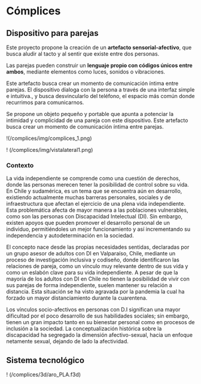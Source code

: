 # Cómplices ## Dispositivo para parejasEste proyecto propone la creación de un **artefacto sensorial-afectivo**, que busca aludir al tacto y al sentir que existe entre dos personas.Las parejas pueden construir un **lenguaje propio con códigos únicos entre ambos**, mediante elementos como luces, sonidos o vibraciones. Este artefacto busca crear un momento de comunicación íntima entre parejas. El dispositivo dialoga con la persona a través de una interfaz simple e intuitiva., y busca desvincularlo del teléfono, el espacio más común donde recurrimos para comunicarnos. Se propone un objeto pequeño y portable que apunta a potenciar  la intimidad y complicidad de una pareja con este dispositivo. Este artefacto busca crear un momento de comunicación íntima entre parejas. !(/complices/img/complices_1.png)! (/complices/img/vistalateral1.png)### Contexto La vida independiente se comprende como una cuestión de derechos, donde las personas merecen tener la posibilidad de control sobre su vida. En Chile y sudamérica, es un tema que se encuentra aún en  desarrollo, existiendo actualmente muchas barreras personales, sociales y de infraestructura que afectan el ejercicio de una plena vida independiente. Esta problemática afecta de mayor manera a las poblaciones vulnerables, como son las personas con Discapacidad Intelectual (DI). Sin embargo, existen apoyos que pueden promover el desarrollo personal de un individuo, permitiéndoles un mejor funcionamiento y así incrementando su independencia y autodeterminación en la sociedad.  El concepto nace desde las propias necesidades sentidas, declaradas por un grupo asesor de adultos con DI en Valparaíso, Chile, mediante un proceso de investigación inclusiva y codiseño, donde identificaron las relaciones de pareja, como un vínculo muy relevante dentro de sus vida y como un eslabón clave para su vida independiente. A pesar de que la mayoría de los adultos con DI en Chile no tienen la posibilidad de vivir con sus parejas de forma independiente, suelen mantener su relación a distancia. Esta situación se ha visto agravada por la pandemia la cual ha forzado un mayor distanciamiento durante la cuarentena. Los vínculos socio-afectivos en personas con D.I significan una mayor dificultad por el poco desarrollo de sus habilidades sociales; sin embargo, tienen un gran impacto tanto en su bienestar personal como en procesos de inclusión a la sociedad. La conceptualización histórica sobre la discapacidad ha segregado la dimensión afectivo-sexual, hacia un enfoque netamente sexual, dejando de lado la afectividad.## Sistema tecnológico! (/complices/3d/aro_PLA.f3d)